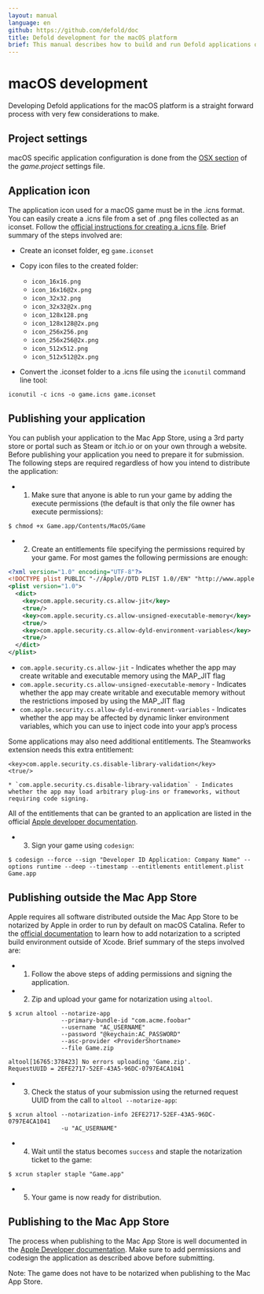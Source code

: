 ```yaml
---
layout: manual
language: en
github: https://github.com/defold/doc
title: Defold development for the macOS platform
brief: This manual describes how to build and run Defold applications on macOS
---
```


# macOS development

Developing Defold applications for the macOS platform is a straight forward process with very few considerations to make.

## Project settings

macOS specific application configuration is done from the [OSX section](/manuals/project-settings/#osx) of the *game.project* settings file.

## Application icon

The application icon used for a macOS game must be in the .icns format. You can easily create a .icns file from a set of .png files collected as an iconset. Follow the [official instructions for creating a .icns file](https://developer.apple.com/library/archive/documentation/GraphicsAnimation/Conceptual/HighResolutionOSX/Optimizing/Optimizing.html). Brief summary of the steps involved are:

* Create an iconset folder, eg `game.iconset`
* Copy icon files to the created folder:

    * `icon_16x16.png`
    * `icon_16x16@2x.png`
    * `icon_32x32.png`
    * `icon_32x32@2x.png`
    * `icon_128x128.png`
    * `icon_128x128@2x.png`
    * `icon_256x256.png`
    * `icon_256x256@2x.png`
    * `icon_512x512.png`
    * `icon_512x512@2x.png`

* Convert the .iconset folder to a .icns file using the `iconutil` command line tool:

```
iconutil -c icns -o game.icns game.iconset
```

## Publishing your application
You can publish your application to the Mac App Store, using a 3rd party store or portal such as Steam or itch.io or on your own through a website. Before publishing your application you need to prepare it for submission. The following steps are required regardless of how you intend to distribute the application:

* 1) Make sure that anyone is able to run your game by adding the execute permissions (the default is that only the file owner has execute permissions):

```
$ chmod +x Game.app/Contents/MacOS/Game
```

* 2) Create an entitlements file specifying the permissions required by your game. For most games the following permissions are enough:

```xml
<?xml version="1.0" encoding="UTF-8"?>
<!DOCTYPE plist PUBLIC "-//Apple//DTD PLIST 1.0//EN" "http://www.apple.com/DTDs/PropertyList-1.0.dtd">
<plist version="1.0">
  <dict>
    <key>com.apple.security.cs.allow-jit</key>
    <true/>
    <key>com.apple.security.cs.allow-unsigned-executable-memory</key>
    <true/>
    <key>com.apple.security.cs.allow-dyld-environment-variables</key>
    <true/>
  </dict>
</plist>
```

  * `com.apple.security.cs.allow-jit` - Indicates whether the app may create writable and executable memory using the MAP_JIT flag
  * `com.apple.security.cs.allow-unsigned-executable-memory` - Indicates whether the app may create writable and executable memory without the restrictions imposed by using the MAP_JIT flag
  * `com.apple.security.cs.allow-dyld-environment-variables` - Indicates whether the app may be affected by dynamic linker environment variables, which you can use to inject code into your app’s process

Some applications may also need additional entitlements. The Steamworks extension needs this extra entitlement:

```
<key>com.apple.security.cs.disable-library-validation</key>
<true/>
```

    * `com.apple.security.cs.disable-library-validation` - Indicates whether the app may load arbitrary plug-ins or frameworks, without requiring code signing.

All of the entitlements that can be granted to an application are listed in the official [Apple developer documentation](https://developer.apple.com/documentation/bundleresources/entitlements).

* 3) Sign your game using `codesign`:

```
$ codesign --force --sign "Developer ID Application: Company Name" --options runtime --deep --timestamp --entitlements entitlement.plist Game.app
```

## Publishing outside the Mac App Store
Apple requires all software distributed outside the Mac App Store to be notarized by Apple in order to run by default on macOS Catalina. Refer to the [official documentation](https://developer.apple.com/documentation/xcode/notarizing_macos_software_before_distribution/customizing_the_notarization_workflow) to learn how to add notarization to a scripted build environment outside of Xcode. Brief summary of the steps involved are:

* 1) Follow the above steps of adding permissions and signing the application.

* 2) Zip and upload your game for notarization using `altool`.

```
$ xcrun altool --notarize-app
               --primary-bundle-id "com.acme.foobar"
               --username "AC_USERNAME"
               --password "@keychain:AC_PASSWORD"
               --asc-provider <ProviderShortname>
               --file Game.zip

altool[16765:378423] No errors uploading 'Game.zip'.
RequestUUID = 2EFE2717-52EF-43A5-96DC-0797E4CA1041
```

* 3) Check the status of your submission using the returned request UUID from the call to `altool --notarize-app`:

```
$ xcrun altool --notarization-info 2EFE2717-52EF-43A5-96DC-0797E4CA1041
               -u "AC_USERNAME"
```

* 4) Wait until the status becomes `success` and staple the notarization ticket to the game:

```
$ xcrun stapler staple "Game.app"
```

* 5) Your game is now ready for distribution.

## Publishing to the Mac App Store
The process when publishing to the Mac App Store is well documented in the [Apple Developer documentation](https://developer.apple.com/macos/submit/). Make sure to add permissions and codesign the application as described above before submitting.

Note: The game does not have to be notarized when publishing to the Mac App Store.

